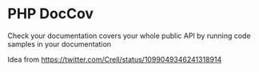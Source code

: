 # PHP DocCov

Check your documentation covers your whole public API by running code samples in your documentation

Idea from https://twitter.com/Crell/status/1099049346241318914
